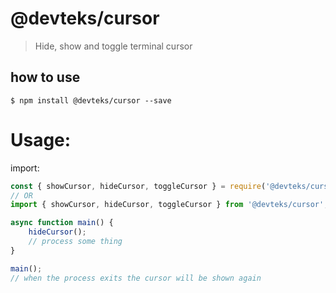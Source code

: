 # @devteks/cursor

> Hide, show and toggle terminal cursor


## how to use

```
$ npm install @devteks/cursor --save
```

# Usage:

import:
```javascript
const { showCursor, hideCursor, toggleCursor } = require('@devteks/cursor');
// OR
import { showCursor, hideCursor, toggleCursor } from '@devteks/cursor';
```
    
```javascript
async function main() {
    hideCursor();
    // process some thing
}

main();
// when the process exits the cursor will be shown again
```

